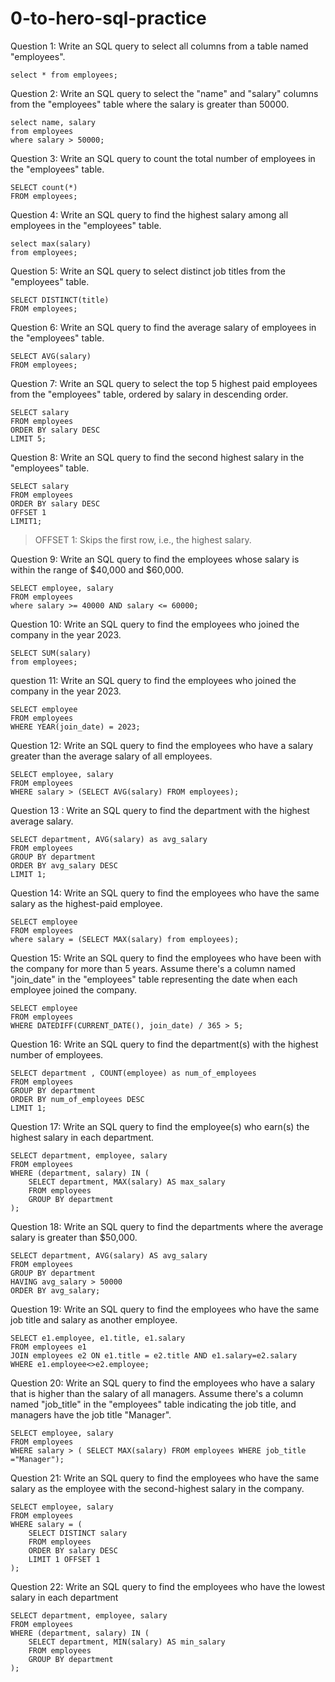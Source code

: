 # 0-to-hero-sql-practice

Question 1: Write an SQL query to select all columns from a table named "employees".
```
select * from employees;
```

Question 2: Write an SQL query to select the "name" and "salary" columns from the "employees" table where the salary is greater than 50000.

```
select name, salary
from employees
where salary > 50000;
```

Question 3: Write an SQL query to count the total number of employees in the "employees" table.
```
SELECT count(*) 
FROM employees;
```

Question 4: Write an SQL query to find the highest salary among all employees in the "employees" table.
```
select max(salary)
from employees;
```
Question 5: Write an SQL query to select distinct job titles from the "employees" table.
```
SELECT DISTINCT(title) 
FROM employees;
```
Question 6: Write an SQL query to find the average salary of employees in the "employees" table.
```
SELECT AVG(salary)
FROM employees;
```
Question 7: Write an SQL query to select the top 5 highest paid employees from the "employees" table, ordered by salary in descending order.
```
SELECT salary 
FROM employees 
ORDER BY salary DESC 
LIMIT 5;
```
Question 8: Write an SQL query to find the second highest salary in the "employees" table.
```
SELECT salary
FROM employees
ORDER BY salary DESC
OFFSET 1
LIMIT1;
```
> OFFSET 1: Skips the first row, i.e., the highest salary.

Question 9: Write an SQL query to find the employees whose salary is within the range of $40,000 and $60,000.
```
SELECT employee, salary
FROM employees
where salary >= 40000 AND salary <= 60000;
```
Question 10: Write an SQL query to find the employees who joined the company in the year 2023.
```
SELECT SUM(salary)
from employees;
```
question 11: Write an SQL query to find the employees who joined the company in the year 2023.
```
SELECT employee
FROM employees
WHERE YEAR(join_date) = 2023;
```
Question 12: Write an SQL query to find the employees who have a salary greater than the average salary of all employees.
```
SELECT employee, salary
FROM employees
WHERE salary > (SELECT AVG(salary) FROM employees);
```
Question 13 : Write an SQL query to find the department with the highest average salary.
```
SELECT department, AVG(salary) as avg_salary
FROM employees
GROUP BY department
ORDER BY avg_salary DESC
LIMIT 1;
```
Question 14: Write an SQL query to find the employees who have the same salary as the highest-paid employee.
```
SELECT employee
FROM employees
where salary = (SELECT MAX(salary) from employees);
```
Question 15: Write an SQL query to find the employees who have been with the company for more than 5 years. Assume there's a column named "join_date" in the "employees" table representing the date when each employee joined the company.
```
SELECT employee
FROM employees
WHERE DATEDIFF(CURRENT_DATE(), join_date) / 365 > 5;
```
Question 16: Write an SQL query to find the department(s) with the highest number of employees.
```
SELECT department , COUNT(employee) as num_of_employees
FROM employees
GROUP BY department
ORDER BY num_of_employees DESC
LIMIT 1;
```
Question 17: Write an SQL query to find the employee(s) who earn(s) the highest salary in each department.
```
SELECT department, employee, salary
FROM employees
WHERE (department, salary) IN (
    SELECT department, MAX(salary) AS max_salary
    FROM employees
    GROUP BY department
);
```
Question 18: Write an SQL query to find the departments where the average salary is greater than $50,000.
```
SELECT department, AVG(salary) AS avg_salary
FROM employees
GROUP BY department
HAVING avg_salary > 50000
ORDER BY avg_salary;
```
Question 19: Write an SQL query to find the employees who have the same job title and salary as another employee.
```
SELECT e1.employee, e1.title, e1.salary
FROM employees e1
JOIN employees e2 ON e1.title = e2.title AND e1.salary=e2.salary
WHERE e1.employee<>e2.employee;
```
Question 20: Write an SQL query to find the employees who have a salary that is higher than the salary of all managers. 
Assume there's a column named "job_title" in the "employees" table indicating the job title, and managers have the job title "Manager".
```
SELECT employee, salary
FROM employees
WHERE salary > ( SELECT MAX(salary) FROM employees WHERE job_title ="Manager");
```
Question 21: Write an SQL query to find the employees who have the same salary as the employee with the second-highest salary in the company.
```
SELECT employee, salary
FROM employees
WHERE salary = (
    SELECT DISTINCT salary
    FROM employees
    ORDER BY salary DESC
    LIMIT 1 OFFSET 1
);
```
Question 22: Write an SQL query to find the employees who have the lowest salary in each department
```
SELECT department, employee, salary
FROM employees
WHERE (department, salary) IN (
    SELECT department, MIN(salary) AS min_salary
    FROM employees
    GROUP BY department
);
```
